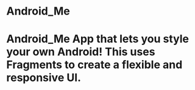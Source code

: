 # Android_Me
# Android_Me App that lets you style your own Android! This uses Fragments to create a flexible and responsive UI.
